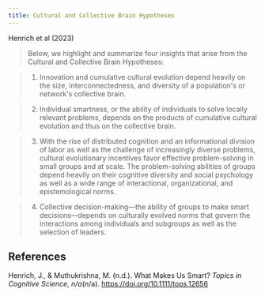```yaml
---
title: Cultural and Collective Brain Hypotheses
---
```

Henrich et al (2023)

> Below, we highlight and summarize four insights that arise from the Cultural and Collective Brain Hypotheses:

> 1. Innovation and cumulative cultural evolution depend heavily on the size, interconnectedness, and diversity of a population's or network's collective brain.

> 2. Individual smartness, or the ability of individuals to solve locally relevant problems, depends on the products of cumulative cultural evolution and thus on the collective brain.

> 3. With the rise of distributed cognition and an informational division of labor as well as the challenge of increasingly diverse problems, cultural evolutionary incentives favor effective problem-solving in small groups and at scale. The problem-solving abilities of groups depend heavily on their cognitive diversity and social psychology as well as a wide range of interactional, organizational, and epistemological norms.

> 4. Collective decision-making—the ability of groups to make smart decisions—depends on culturally evolved norms that govern the interactions among individuals and subgroups as well as the selection of leaders.


## References 

Henrich, J., & Muthukrishna, M. (n.d.). What Makes Us Smart? *Topics in Cognitive Science*, *n/a*(n/a). <https://doi.org/10.1111/tops.12656>